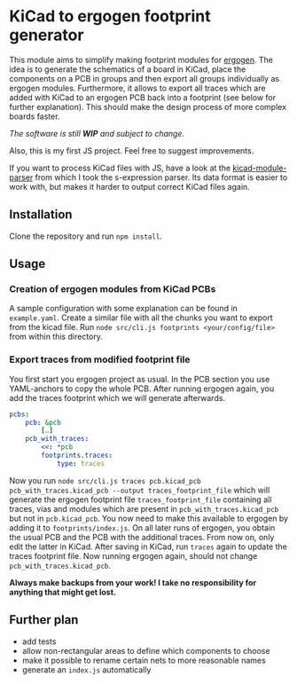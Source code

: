 # KiCad to ergogen footprint generator

This module aims to simplify making footprint modules for [ergogen](https://github.com/mrzealot/ergogen).
The idea is to generate the schematics of a board in KiCad, place the components on a PCB in groups and then export all groups individually as ergogen modules.
Furthermore, it allows to export all traces which are added with KiCad to an ergogen PCB back into a footprint (see below for further explanation).
This should make the design process of more complex boards faster.

*The software is still **WIP** and subject to change.*

Also, this is my first JS project.
Feel free to suggest improvements.

If you want to process KiCad files with JS, have a look at the [kicad-module-parser](https://github.com/jdthorpe/kicad-module-parser) from which I took the s-expression parser.
Its data format is easier to work with, but makes it harder to output correct KiCad files again.

## Installation
Clone the repository and run `npm install`.

## Usage

### Creation of ergogen modules from KiCad PCBs
A sample configuration with some explanation can be found in `example.yaml`.
Create a similar file with all the chunks you want to export from the kicad file.
Run `node src/cli.js footprints <your/config/file>` from within this directory.

### Export traces from modified footprint file
You first start you ergogen project as usual.
In the PCB section you use YAML-anchors to copy the whole PCB.
After running ergogen again, you add the traces footprint which we will generate afterwards.
```yaml
pcbs:
    pcb: &pcb
        […]
    pcb_with_traces:
        <<: *pcb
        footprints.traces:
            type: traces
```
Now you run `node src/cli.js traces pcb.kicad_pcb pcb_with_traces.kicad_pcb --output traces_footprint_file` which will generate the ergogen footprint file `traces_footprint_file` containing all traces, vias and modules which are present in `pcb_with_traces.kicad_pcb` but not in `pcb.kicad_pcb`.
You now need to make this available to ergogen by adding it to `footprints/index.js`.
On all later runs of ergogen, you obtain the usual PCB and the PCB with the additional traces.
From now on, only edit the latter in KiCad.
After saving in KiCad, run `traces` again to update the traces footprint file.
Now running ergogen again, should not change `pcb_with_traces.kicad_pcb`.

**Always make backups from your work!
I take no responsibility for anything that might get lost.**

## Further plan
- add tests
- allow non-rectangular areas to define which components to choose
- make it possible to rename certain nets to more reasonable names
- generate an `index.js` automatically
